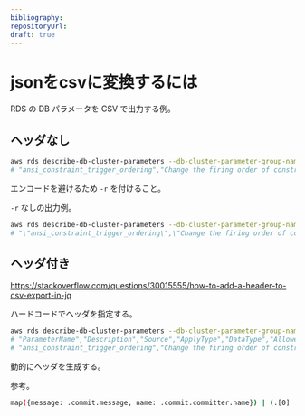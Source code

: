 ```yaml
---
bibliography: 
repositoryUrl:
draft: true
---
```


# jsonをcsvに変換するには

RDS の DB パラメータを CSV で出力する例。

## ヘッダなし

```bash
aws rds describe-db-cluster-parameters --db-cluster-parameter-group-name default.aurora-postgresql13 | jq -r '.Parameters[] | [.ParameterName, .Description, .Source, .ApplyType, .DataType, .AllowedValues, .IsModifiable] | @csv' | head -1
# "ansi_constraint_trigger_ordering","Change the firing order of constraint triggers to be compatible with the ANSI SQL standard.","engine-default","dynamic","boolean","0,1",true
```

エンコードを避けるため `-r` を付けること。

`-r` なしの出力例。

```bash
aws rds describe-db-cluster-parameters --db-cluster-parameter-group-name default.aurora-postgresql13 | jq '.Parameters[] | [.ParameterName, .Description, .Source, .ApplyType, .DataType, .AllowedValues, .IsModifiable] | @csv' | head -1
# "\"ansi_constraint_trigger_ordering\",\"Change the firing order of constraint triggers to be compatible with the ANSI SQL standard.\",\"engine-default\",\"dynamic\",\"boolean\",\"0,1\",true"
```

## ヘッダ付き

https://stackoverflow.com/questions/30015555/how-to-add-a-header-to-csv-export-in-jq

ハードコードでヘッダを指定する。

```bash
aws rds describe-db-cluster-parameters --db-cluster-parameter-group-name default.aurora-postgresql13 | jq -r '["ParameterName", "Description", "Source", "ApplyType", "DataType", "AllowedValues", "IsModifiable"], ( .Parameters[] | [.ParameterName, .Description, .Source, .ApplyType, .DataType, .AllowedValues, .IsModifiable]) | @csv' | head -2
# "ParameterName","Description","Source","ApplyType","DataType","AllowedValues","IsModifiable"
# "ansi_constraint_trigger_ordering","Change the firing order of constraint triggers to be compatible with the ANSI SQL standard.","engine-default","dynamic","boolean","0,1",true
```

動的にヘッダを生成する。

参考。

```bash
map({message: .commit.message, name: .commit.committer.name}) | (.[0] | to_entries | map(.key)), (.[] | [.[]]) | @csv
```
